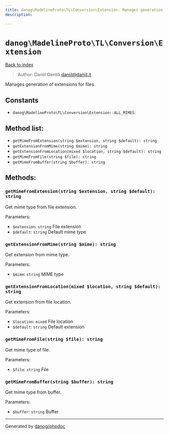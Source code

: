 ```yaml
---
title: danog\MadelineProto\TL\Conversion\Extension: Manages generation of extensions for files.
description: 

---
```

# `danog\MadelineProto\TL\Conversion\Extension`
[Back to index](../../../../index.md)

> Author: Daniil Gentili <daniil@daniil.it>  
  

Manages generation of extensions for files.  




## Constants
* `danog\MadelineProto\TL\Conversion\Extension::ALL_MIMES`: 


## Method list:
* `getMimeFromExtension(string $extension, string $default): string`
* `getExtensionFromMime(string $mime): string`
* `getExtensionFromLocation(mixed $location, string $default): string`
* `getMimeFromFile(string $file): string`
* `getMimeFromBuffer(string $buffer): string`

## Methods:
### `getMimeFromExtension(string $extension, string $default): string`

Get mime type from file extension.


Parameters:
* `$extension`: `string` File extension  
* `$default`: `string` Default mime type  



### `getExtensionFromMime(string $mime): string`

Get extension from mime type.


Parameters:
* `$mime`: `string` MIME type  



### `getExtensionFromLocation(mixed $location, string $default): string`

Get extension from file location.


Parameters:
* `$location`: `mixed` File location  
* `$default`: `string` Default extension  



### `getMimeFromFile(string $file): string`

Get mime type of file.


Parameters:
* `$file`: `string` File  



### `getMimeFromBuffer(string $buffer): string`

Get mime type from buffer.


Parameters:
* `$buffer`: `string` Buffer  



---
Generated by [danog/phpdoc](https://phpdoc.daniil.it)
